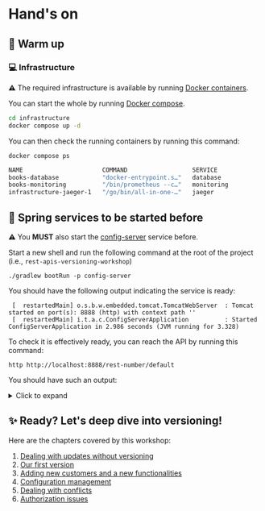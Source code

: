 # Hand's on

## :running: Warm up

### :computer: Infrastructure
:warning: The required infrastructure is available by running [Docker containers](https://www.docker.com/resources/what-container/).

You can start the whole by running [Docker compose](https://docs.docker.com/compose/).

```bash
cd infrastructure
docker compose up -d
```

You can then check the running containers by running this command:

```jshelllanguage
docker compose ps
```

```bash
NAME                      COMMAND                  SERVICE             STATUS              PORTS
books-database            "docker-entrypoint.s…"   database            running             0.0.0.0:5432->5432/tcp
books-monitoring          "/bin/prometheus --c…"   monitoring          running             0.0.0.0:9090->9090/tcp
infrastructure-jaeger-1   "/go/bin/all-in-one-…"   jaeger              running             5775/udp, 5778/tcp, 14250/tcp, 6832/udp, 14268/tcp, 0.0.0.0:6831->6831/udp, 0.0.0.0:16686->16686/tcp
```

## :information_desk_person: Spring services to be started before

:warning: You **MUST** also start the [config-server](../config-server) service before.

Start a new shell and run the following command at the root of the project (i.e., ``rest-apis-versioning-workshop``)

```
./gradlew bootRun -p config-server
```

You should have the following output indicating the service is ready:

```
 [  restartedMain] o.s.b.w.embedded.tomcat.TomcatWebServer  : Tomcat started on port(s): 8888 (http) with context path ''
 [  restartedMain] i.t.a.c.ConfigServerApplication          : Started ConfigServerApplication in 2.986 seconds (JVM running for 3.328)
```

To check it is effectively ready, you can reach the API by running this command:

```jshelllanguage
http http://localhost:8888/rest-number/default 
```

You should have such an output:

<details>
<summary>Click to expand</summary>

```json
HTTP/1.1 200 
Connection: keep-alive
Content-Type: application/json
Date: Mon, 07 Nov 2022 16:44:35 GMT
Keep-Alive: timeout=60
Transfer-Encoding: chunked

{
"label": null,
"name": "rest-number",
"profiles": [
"default"
],
"propertySources": [
{
"name": "classpath:/config/rest-number.yml",
"source": {
"management.auditevents.enabled": true,
"management.endpoint.health.enabled": true,
"management.endpoint.health.probes.enabled": true,
"management.endpoint.health.show-details": "always",
"management.endpoint.metrics.enabled": true,
"management.endpoint.prometheus.enabled": true,
"management.endpoint.shutdown.enabled": true,
"management.endpoints.enabled-by-default": true,
"management.endpoints.jmx.exposure.include": "*",
"management.endpoints.web.exposure.include": "*",
"management.health.livenessstate.enabled": true,
"management.health.readinessstate.enabled": true,
"management.metrics.web.client.request.autotime.enabled": true,
"opentracing.jaeger.enabled": true,
"opentracing.jaeger.udp-sender.host": "localhost",
"opentracing.jaeger.udp-sender.port": 6831,
"resilience4j.bulkhead.configs.default.maxConcurrentCalls": 100,
"resilience4j.bulkhead.instances.book-numbers.maxConcurrentCalls": 10,
"resilience4j.thread-pool-bulkhead.configs.default.coreThreadPoolSize": 2,
"resilience4j.thread-pool-bulkhead.configs.default.maxThreadPoolSize": 4,
"resilience4j.thread-pool-bulkhead.configs.default.queueCapacity": 2,
"resilience4j.thread-pool-bulkhead.instances.book-numbers.baseConfig": "default",
"resilience4j.timelimiter.configs.default.cancelRunningFuture": false,
"resilience4j.timelimiter.configs.default.timeoutDuration": "2s",
"resilience4j.timelimiter.instances.book-numbers.baseConfig": "default",
"server.port": 8081,
"spring.application.name": "rest-number",
"spring.cloud.circuitbreaker.resilience4j.enabled": true,
"time.to.sleep": 1000
}
}
],
"state": null,
"version": null
}

```


</details>

## :sparkles: Ready? Let's deep dive into versioning!

Here are the chapters covered by this workshop:

1. [Dealing with updates without versioning](./01-without_versioning.md)
2. [Our first version](./02-first_version.md)
3. [Adding new customers and a new functionalities](./03-second-version.md)
4. [Configuration management](./04-scm.md)
5. [Dealing with conflicts](./05-conflicts.md)
6. [Authorization issues](./06-authorization.md)